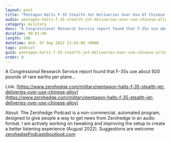 ```yaml
---
layout: post
title: "Pentagon Halts F-35 Stealth Jet Deliveries Over Use Of Chinese Alloy"
audio: pentagon-halts-f-35-stealth-jet-deliveries-over-use-chinese-alloy-0
category: military
desc: "A Congressional Research Service report found that F-35s use about 920 pounds of rare earths per plane... "
duration: 00:01:46
length: 106
datetime: Wed, 07 Sep 2022 23:05:00 +0000
tags: podcast
guid: pentagon-halts-f-35-stealth-jet-deliveries-over-use-chinese-alloy-0
order: 0
---
```

A Congressional Research Service report found that F-35s use about 920 pounds of rare earths per plane... 

Link: [https://www.zerohedge.com/military/pentagon-halts-f-35-stealth-jet-deliveries-over-use-chinese-alloy](https://www.zerohedge.com/military/pentagon-halts-f-35-stealth-jet-deliveries-over-use-chinese-alloy)

About: The Zerohedge Podcast is a non-commercial, automated program, designed to give people a way to get news from Zerohedge in an audio format.  I am actively working on tweaking and improving the setup to create a better listening experience (August 2022).  Suggestions are welcome: [zerohedgePodcast@outlook.com](mailto:zerohedgePodcast@outlook.com)